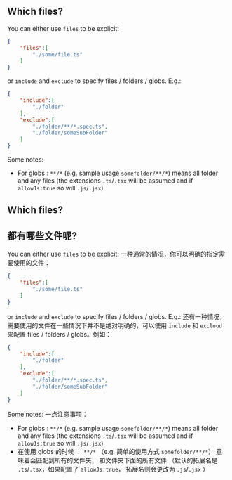 ## Which files?

You can either use `files` to be explicit:

```json
{
    "files":[
        "./some/file.ts"
    ]
}
```

or `include` and `exclude` to specify files / folders / globs. E.g.:


```json
{
    "include":[
        "./folder"
    ],
    "exclude":[
        "./folder/**/*.spec.ts",
        "./folder/someSubFolder"
    ]
}
```

Some notes:

* For globs : `**/*` (e.g. sample usage `somefolder/**/*`) means all folder and any files (the extensions `.ts`/`.tsx` will be assumed and if `allowJs:true` so will `.js`/`.jsx`)

## Which files?
## 都有哪些文件呢?

You can either use `files` to be explicit:
一种通常的情况，你可以明确的指定需要使用的文件：

```json
{
    "files":[
        "./some/file.ts"
    ]
}
```

or `include` and `exclude` to specify files / folders / globs. E.g.:
还有一种情况，需要使用的文件在一些情况下并不是绝对明确的，可以使用 `include` 和 `excloud` 来配置 files / folders / globs。例如：

```json
{
    "include":[
        "./folder"
    ],
    "exclude":[
        "./folder/**/*.spec.ts",
        "./folder/someSubFolder"
    ]
}
```

Some notes:
一点注意事项：

* For globs : `**/*` (e.g. sample usage `somefolder/**/*`) means all folder and any files (the extensions `.ts`/`.tsx` will be assumed and if `allowJs:true` so will `.js`/`.jsx`)
* 在使用 globs 的时候 ： `**/*` （e.g. 简单的使用方式 `somefolder/**/*`） 意味着会匹配到所有的文件夹， 和文件夹下面的所有文件 （默认的拓展名是 `.ts`/`.tsx`，如果配置了 `allowJs:true`， 拓展名则会更改为 `.js`/`.jsx` ）
